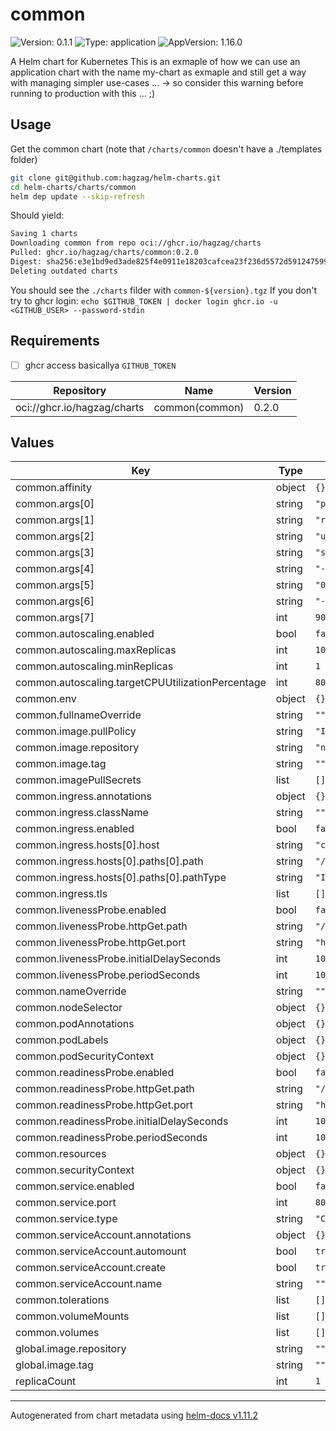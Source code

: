 # common

![Version: 0.1.1](https://img.shields.io/badge/Version-0.1.1-informational?style=flat-square) ![Type: application](https://img.shields.io/badge/Type-application-informational?style=flat-square) ![AppVersion: 1.16.0](https://img.shields.io/badge/AppVersion-1.16.0-informational?style=flat-square)

A Helm chart for Kubernetes
This is an exmaple of how we can use an application chart with the name my-chart as exmaple and still get a way with managing simpler use-cases ... -> so consider this warning before running to production with this ... ;)

## Usage

Get the common chart (note that `/charts/common` doesn't have a ./templates folder)

```sh
git clone git@github.com:hagzag/helm-charts.git
cd helm-charts/charts/common
helm dep update --skip-refresh
```


Should yield:


```sh
Saving 1 charts
Downloading common from repo oci://ghcr.io/hagzag/charts
Pulled: ghcr.io/hagzag/charts/common:0.2.0
Digest: sha256:e3e1bd9ed3ade825f4e0911e18203cafcea23f236d5572d59124759981174099
Deleting outdated charts
```
You should see the `./charts` filder with `common-${version}.tgz`
If you don't try to ghcr login: `echo $GITHUB_TOKEN | docker login ghcr.io -u <GITHUB_USER> --password-stdin`

## Requirements

- [ ] ghcr access basicallya `GITHUB_TOKEN`

| Repository | Name | Version |
|------------|------|---------|
| oci://ghcr.io/hagzag/charts | common(common) | 0.2.0 |

## Values

| Key | Type | Default | Description |
|-----|------|---------|-------------|
| common.affinity | object | `{}` |  |
| common.args[0] | string | `"poetry"` |  |
| common.args[1] | string | `"run"` |  |
| common.args[2] | string | `"uvicorn"` |  |
| common.args[3] | string | `"src.api.main:app"` |  |
| common.args[4] | string | `"--host"` |  |
| common.args[5] | string | `"0.0.0.0"` |  |
| common.args[6] | string | `"--port"` |  |
| common.args[7] | int | `9000` |  |
| common.autoscaling.enabled | bool | `false` |  |
| common.autoscaling.maxReplicas | int | `100` |  |
| common.autoscaling.minReplicas | int | `1` |  |
| common.autoscaling.targetCPUUtilizationPercentage | int | `80` |  |
| common.env | object | `{}` |  |
| common.fullnameOverride | string | `""` |  |
| common.image.pullPolicy | string | `"IfNotPresent"` |  |
| common.image.repository | string | `"nginx"` |  |
| common.image.tag | string | `""` |  |
| common.imagePullSecrets | list | `[]` |  |
| common.ingress.annotations | object | `{}` |  |
| common.ingress.className | string | `""` |  |
| common.ingress.enabled | bool | `false` |  |
| common.ingress.hosts[0].host | string | `"chart-example.local"` |  |
| common.ingress.hosts[0].paths[0].path | string | `"/"` |  |
| common.ingress.hosts[0].paths[0].pathType | string | `"ImplementationSpecific"` |  |
| common.ingress.tls | list | `[]` |  |
| common.livenessProbe.enabled | bool | `false` |  |
| common.livenessProbe.httpGet.path | string | `"/"` |  |
| common.livenessProbe.httpGet.port | string | `"http"` |  |
| common.livenessProbe.initialDelaySeconds | int | `10` |  |
| common.livenessProbe.periodSeconds | int | `10` |  |
| common.nameOverride | string | `""` |  |
| common.nodeSelector | object | `{}` |  |
| common.podAnnotations | object | `{}` |  |
| common.podLabels | object | `{}` |  |
| common.podSecurityContext | object | `{}` |  |
| common.readinessProbe.enabled | bool | `false` |  |
| common.readinessProbe.httpGet.path | string | `"/"` |  |
| common.readinessProbe.httpGet.port | string | `"http"` |  |
| common.readinessProbe.initialDelaySeconds | int | `10` |  |
| common.readinessProbe.periodSeconds | int | `10` |  |
| common.resources | object | `{}` |  |
| common.securityContext | object | `{}` |  |
| common.service.enabled | bool | `false` |  |
| common.service.port | int | `80` |  |
| common.service.type | string | `"ClusterIP"` |  |
| common.serviceAccount.annotations | object | `{}` |  |
| common.serviceAccount.automount | bool | `true` |  |
| common.serviceAccount.create | bool | `true` |  |
| common.serviceAccount.name | string | `""` |  |
| common.tolerations | list | `[]` |  |
| common.volumeMounts | list | `[]` |  |
| common.volumes | list | `[]` |  |
| global.image.repository | string | `""` |  |
| global.image.tag | string | `""` |  |
| replicaCount | int | `1` |  |

----------------------------------------------
Autogenerated from chart metadata using [helm-docs v1.11.2](https://github.com/norwoodj/helm-docs/releases/v1.11.2)

